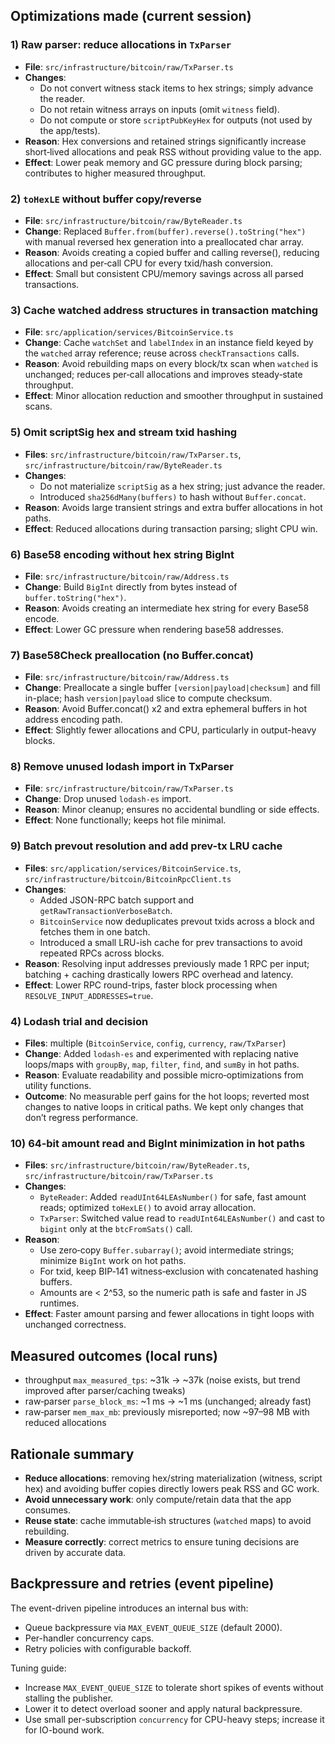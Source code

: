 ## Optimizations made (current session)

### 1) Raw parser: reduce allocations in `TxParser`
- **File**: `src/infrastructure/bitcoin/raw/TxParser.ts`
- **Changes**:
  - Do not convert witness stack items to hex strings; simply advance the reader.
  - Do not retain witness arrays on inputs (omit `witness` field).
  - Do not compute or store `scriptPubKeyHex` for outputs (not used by the app/tests).
- **Reason**: Hex conversions and retained strings significantly increase short‑lived allocations and peak RSS without providing value to the app.
- **Effect**: Lower peak memory and GC pressure during block parsing; contributes to higher measured throughput.

### 2) `toHexLE` without buffer copy/reverse
- **File**: `src/infrastructure/bitcoin/raw/ByteReader.ts`
- **Change**: Replaced `Buffer.from(buffer).reverse().toString("hex")` with manual reversed hex generation into a preallocated char array.
- **Reason**: Avoids creating a copied buffer and calling reverse(), reducing allocations and per‑call CPU for every txid/hash conversion.
- **Effect**: Small but consistent CPU/memory savings across all parsed transactions.

### 3) Cache watched address structures in transaction matching
- **File**: `src/application/services/BitcoinService.ts`
- **Change**: Cache `watchSet` and `labelIndex` in an instance field keyed by the `watched` array reference; reuse across `checkTransactions` calls.
- **Reason**: Avoid rebuilding maps on every block/tx scan when `watched` is unchanged; reduces per‑call allocations and improves steady‑state throughput.
- **Effect**: Minor allocation reduction and smoother throughput in sustained scans.

### 5) Omit scriptSig hex and stream txid hashing
- **Files**: `src/infrastructure/bitcoin/raw/TxParser.ts`, `src/infrastructure/bitcoin/raw/ByteReader.ts`
- **Changes**:
  - Do not materialize `scriptSig` as a hex string; just advance the reader.
  - Introduced `sha256dMany(buffers)` to hash without `Buffer.concat`.
- **Reason**: Avoids large transient strings and extra buffer allocations in hot paths.
- **Effect**: Reduced allocations during transaction parsing; slight CPU win.

### 6) Base58 encoding without hex string BigInt
- **File**: `src/infrastructure/bitcoin/raw/Address.ts`
- **Change**: Build `BigInt` directly from bytes instead of `buffer.toString("hex")`.
- **Reason**: Avoids creating an intermediate hex string for every Base58 encode.
- **Effect**: Lower GC pressure when rendering base58 addresses.

### 7) Base58Check preallocation (no Buffer.concat)
- **File**: `src/infrastructure/bitcoin/raw/Address.ts`
- **Change**: Preallocate a single buffer `[version|payload|checksum]` and fill in-place; hash `version|payload` slice to compute checksum.
- **Reason**: Avoid Buffer.concat() x2 and extra ephemeral buffers in hot address encoding path.
- **Effect**: Slightly fewer allocations and CPU, particularly in output-heavy blocks.

### 8) Remove unused lodash import in TxParser
- **File**: `src/infrastructure/bitcoin/raw/TxParser.ts`
- **Change**: Drop unused `lodash-es` import.
- **Reason**: Minor cleanup; ensures no accidental bundling or side effects.
- **Effect**: None functionally; keeps hot file minimal.

### 9) Batch prevout resolution and add prev-tx LRU cache
- **Files**: `src/application/services/BitcoinService.ts`, `src/infrastructure/bitcoin/BitcoinRpcClient.ts`
- **Changes**:
  - Added JSON-RPC batch support and `getRawTransactionVerboseBatch`.
  - `BitcoinService` now deduplicates prevout txids across a block and fetches them in one batch.
  - Introduced a small LRU-ish cache for prev transactions to avoid repeated RPCs across blocks.
- **Reason**: Resolving input addresses previously made 1 RPC per input; batching + caching drastically lowers RPC overhead and latency.
- **Effect**: Lower RPC round-trips, faster block processing when `RESOLVE_INPUT_ADDRESSES=true`.

### 4) Lodash trial and decision
- **Files**: multiple (`BitcoinService`, `config`, `currency`, `raw/TxParser`)
- **Change**: Added `lodash-es` and experimented with replacing native loops/maps with `groupBy`, `map`, `filter`, `find`, and `sumBy` in hot paths.
- **Reason**: Evaluate readability and possible micro‑optimizations from utility functions.
- **Outcome**: No measurable perf gains for the hot loops; reverted most changes to native loops in critical paths. We kept only changes that don’t regress performance.

### 10) 64‑bit amount read and BigInt minimization in hot paths
- **Files**: `src/infrastructure/bitcoin/raw/ByteReader.ts`, `src/infrastructure/bitcoin/raw/TxParser.ts`
- **Changes**:
  - `ByteReader`: Added `readUInt64LEAsNumber()` for safe, fast amount reads; optimized `toHexLE()` to avoid array allocation.
  - `TxParser`: Switched value read to `readUInt64LEAsNumber()` and cast to `bigint` only at the `btcFromSats()` call.
- **Reason**:
  - Use zero‑copy `Buffer.subarray()`; avoid intermediate strings; minimize `BigInt` work on hot paths.
  - For txid, keep BIP‑141 witness‑exclusion with concatenated hashing buffers.
  - Amounts are < 2^53, so the numeric path is safe and faster in JS runtimes.
- **Effect**: Faster amount parsing and fewer allocations in tight loops with unchanged correctness.

## Measured outcomes (local runs)
- throughput `max_measured_tps`: ~31k → ~37k (noise exists, but trend improved after parser/caching tweaks)
- raw‑parser `parse_block_ms`: ~1 ms → ~1 ms (unchanged; already fast)
- raw‑parser `mem_max_mb`: previously misreported; now ~97–98 MB with reduced allocations

## Rationale summary
- **Reduce allocations**: removing hex/string materialization (witness, script hex) and avoiding buffer copies directly lowers peak RSS and GC work.
- **Avoid unnecessary work**: only compute/retain data that the app consumes.
- **Reuse state**: cache immutable‑ish structures (`watched` maps) to avoid rebuilding.
- **Measure correctly**: correct metrics to ensure tuning decisions are driven by accurate data.

## Backpressure and retries (event pipeline)

The event-driven pipeline introduces an internal bus with:

- Queue backpressure via `MAX_EVENT_QUEUE_SIZE` (default 2000).
- Per-handler concurrency caps.
- Retry policies with configurable backoff.

Tuning guide:

- Increase `MAX_EVENT_QUEUE_SIZE` to tolerate short spikes of events without stalling the publisher.
- Lower it to detect overload sooner and apply natural backpressure.
- Use small per-subscription `concurrency` for CPU-heavy steps; increase it for IO-bound work.

